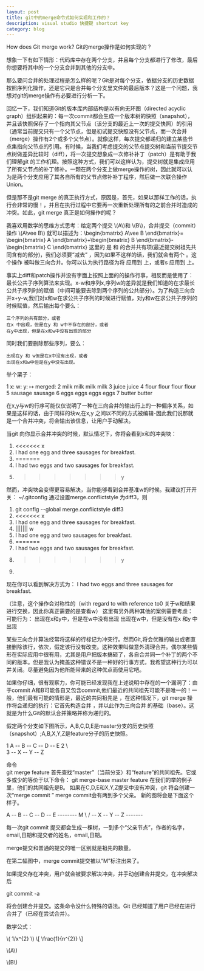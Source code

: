 ```yaml
---
layout: post
title: git中的merge命令式如何实现和工作的？
description: visual studio 快捷键 shortcut key
category: blog
---
```



How does Git merge work?
Git的merge操作是如何实现的？

想象一下有如下情形：代码库中存在两个分支，并且每个分支都进行了修改，最后你想要将其中的一个分支合并到其他的分支中。

那么要问合并的处理过程是怎么样的呢？Git是对每个分支，依据分支的历史数据按照序列化操作，还是它只是合并每个分支里文件的最后版本？这是一个问题，我想对git的merge操作有必要进行分析一下。

回忆一下，我们知道Git的版本库内部结构是以有向无环图（directed acyclic graph）组织起来的：每一次commit都会生成一个版本树的快照（snapshot），并且该快照保存了一个指向其父节点（该分支的最近上一次的提交快照）的引用（通常当前提交只有一个父节点，但是初试提交快照没有父节点，而一次合并（merge）操作有2个或多个父节点）。就像这样，每次提交都递归的建立某些节点集指向父节点的引用。有时候，当我们考虑提交的父节点提交树和当前节提交节点树做差异比较时（diff），将一次提交想象成一次修补补丁（patch）是有助于我们理解git 的工作机理。按照这种方式，我们可以这样认为，提交树就是集成应用了所有父节点的补丁修补。一颗在两个分支上做merge操作的树，因此就可以认为是两个分支应用了其各自所有的父节点修补补丁程序，然后做一次联合操作Union。

但是那不是git merge 的真正执行方式，原因是，首先，如果以那样工作的话，执行会非常的慢！，并且在执行过程中它要再一次重新处理所有的之前合并时造成的冲突。如此，git merge 真正是如何操作的呢？

我喜欢用数学的思维方式思考：给定两个提交 \\(A\\)和 \\(B\\)，合并提交（commit）操作 \\(A\\vee B\\)  就可以描述为：\begin{bmatrix}
A\vee B 
\end{bmatrix}= \begin{bmatrix}
A
\end{bmatrix}+\begin{bmatrix}
B
\end{bmatrix}-\begin{bmatrix}
C
\end{bmatrix}
这里的 是 和 的合并共有项(最近提交树祖先共同含有的部分)，我们必须要“减去” ，因为如果不这样的话，我们就会有两个 。这个操作 被叫做三向合并。你可以认为执行路径为将 应用到 上，或者s 应用到 上。

事实上diff和patch操作并没有字面上按照上面的的操作行事，相反而是使用了：最长公共子序列算法来实现。x-w和序列x,序列w的差异就是我们知道的在求最长公共子序列时的赋值（中间可能要去除到两个序列的公共部分）。为了构造三向合并x+y-w,我们对x和w在求公共子序列的时候进行赋值，对y和w在求公共子序列的时候赋值，然后输出每个要么：
	
	三个序列的共有部分，或者
	在x 中出现，但是在y 和 w中不存在的部分，或者
	在y中出现，但是在x和w中没有出现的部分
同时我们要删除那些序列，要么：
	
	出现在y 和 w但是在x中没有出现，或者
	出现在x和w中但是在y中没有出现。
举个栗子：

1	x:      w:      y:      ↦ merged:
2	milk    milk    milk      milk
3	juice                     juice
4	flour   flour   flour     flour
5	                sausage   sausage
6	eggs    eggs    eggs      eggs
7	        butter  butter

在x,y与w的行序可能仅仅说明了一种在三向合并的输出行上的一种偏序关系，如果是这样的话，由于同样的块w,在x,y 之间以不同的方式被编辑-因此我们说那就是一个合并冲突，将会输出该信息，让用户手动解决。

当git 向你显示合并冲突的时候，默认情况下，你将会看到x和的冲突块：

1. <<<<<<< x
1. I had one egg and three sausages for breakfast.
1. =======
1. I had two eggs and two sausages for breakfast.
1. >>>>>>> y


然而，冲突块会变得更容易解决，当你能够看到合并基准w的时候。我建议打开开关：
~/.gitconfig
通过设置merge.conflictstyle 为diff3，则
1. git config --global merge.conflictstyle diff3
1. <<<<<<< x
1. I had one egg and three sausages for breakfast.
1. ||||||| w
1. I had one egg and two sausages for breakfast.
1. =======
1. I had two eggs and two sausages for breakfast.
1. >>>>>>> y
1. 
现在你可以看到解决方式为：
I had two eggs and three sausages for breakfast.

（注意，这个操作会对称性的（with regard to with reference to0 关于w和结果进行交换，因此你真正需要的是查看w）
这里有另外两种其他的案例需要考虑：可能行为：
	出现在x和y中，但是在w中没有出现
	出现在w中，但是没有在x 和y 中出现

某些三向合并算法经常将这样的行标记为冲突行。然而Git,将会优雅的输出或者直接删除该行，依次，假定该行没有改变。这种效果叫做意外清理合并。偶尔某些情形在实际应用中很有用，尤其是用户把版本搞砸了，各自合并同一个补丁的两个不同的版本。但是我认为掩盖这种错误不是一种好的行事方式，我希望这种行为可以并关闭。尽量避免因为他所能带来的这种优点而使用它吧。

如果你仔细，很有观察力，你可能已经发现我在上述说明中存在的一个漏洞了：由于commit A和B可能各自又包含commit,他们最近的共同祖先可能不是唯一的！一般，他们最有可能的情形是，最近的共同祖先是 ，在这种情况下，git merge 操作将会递归的执行：它首先构造合并 ，并以此作为三向合并 的基础（base）。这就是为什么Git的默认合并策略并称为递归的。

假定两个分支如下图所示，A,B,C,D,E是master分支的历史快照（snapshot）;A,B,X,Y,Z是feature分子的历史快照。


1 A -- B -- C -- D -- E
2	\                  
3          -- X -- Y -- Z


命令	
git merge feature
首先查找“master”（当前分支）和“feature”的共同祖先。它或多或少的等价于以下命令：
git merge-base master feature
在我们的举的例子里，他们的共同祖先是B。
如果在C,D,E和X,Y,Z提交中没有冲突，git 将会创建一次“merge commit ” merge commit会有两到多个父亲。
新的图将会是下面这个样子。




A -- B -- C -- D -- E -------- M
      \                        /
        -- X -- Y -- Z -------


每一次git commit 提交都会生成一棵树，一到多个“父亲节点”，作者的名字，email,日期和提交者的姓名，email,日期。

merge提交和普通的提交的唯一区别就是祖先的数量。

在第二幅图中，merge commit提交被以“M”标注出来了。

如果提交存在冲突，用户就会被要求解决冲突，并手动创建合并提交，在冲突解决后

git commit -a

将会创建合并提交。这条命令没什么特殊的语法。Git 已经知道了用户已经在进行合并了（已经在尝试合并）。


数学公式：

\\( 1/x^{2} \\)
\\[ \frac{1}{n^{2}} \\]

\\(A\\)

\\(B\\)
